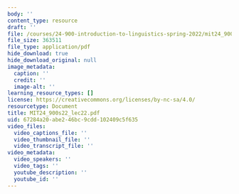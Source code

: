 ```yaml
---
body: ''
content_type: resource
draft: ''
file: /courses/24-900-introduction-to-linguistics-spring-2022/mit24_900s22_lec22.pdf
file_size: 363511
file_type: application/pdf
hide_download: true
hide_download_original: null
image_metadata:
  caption: ''
  credit: ''
  image-alt: ''
learning_resource_types: []
license: https://creativecommons.org/licenses/by-nc-sa/4.0/
resourcetype: Document
title: MIT24_900s22_lec22.pdf
uid: 67284a20-abe2-46bc-9cdd-102409c5f635
video_files:
  video_captions_file: ''
  video_thumbnail_file: ''
  video_transcript_file: ''
video_metadata:
  video_speakers: ''
  video_tags: ''
  youtube_description: ''
  youtube_id: ''
---
```


